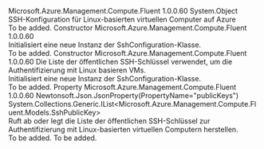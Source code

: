 <Type Name="SshConfiguration" FullName="Microsoft.Azure.Management.Compute.Fluent.Models.SshConfiguration">
  <TypeSignature Language="C#" Value="public class SshConfiguration" />
  <TypeSignature Language="ILAsm" Value=".class public auto ansi beforefieldinit SshConfiguration extends System.Object" />
  <TypeSignature Language="DocId" Value="T:Microsoft.Azure.Management.Compute.Fluent.Models.SshConfiguration" />
  <TypeSignature Language="VB.NET" Value="Public Class SshConfiguration" />
  <TypeSignature Language="F#" Value="type SshConfiguration = class" />
  <AssemblyInfo>
    <AssemblyName>Microsoft.Azure.Management.Compute.Fluent</AssemblyName>
    <AssemblyVersion>1.0.0.60</AssemblyVersion>
  </AssemblyInfo>
  <Base>
    <BaseTypeName>System.Object</BaseTypeName>
  </Base>
  <Interfaces />
  <Docs>
    <summary>
            SSH-Konfiguration für Linux-basierten virtuellen Computer auf Azure
            </summary>
    <remarks>To be added.</remarks>
  </Docs>
  <Members>
    <Member MemberName=".ctor">
      <MemberSignature Language="C#" Value="public SshConfiguration ();" />
      <MemberSignature Language="ILAsm" Value=".method public hidebysig specialname rtspecialname instance void .ctor() cil managed" />
      <MemberSignature Language="DocId" Value="M:Microsoft.Azure.Management.Compute.Fluent.Models.SshConfiguration.#ctor" />
      <MemberSignature Language="VB.NET" Value="Public Sub New ()" />
      <MemberType>Constructor</MemberType>
      <AssemblyInfo>
        <AssemblyName>Microsoft.Azure.Management.Compute.Fluent</AssemblyName>
        <AssemblyVersion>1.0.0.60</AssemblyVersion>
      </AssemblyInfo>
      <Parameters />
      <Docs>
        <summary>
            Initialisiert eine neue Instanz der SshConfiguration-Klasse.
            </summary>
        <remarks>To be added.</remarks>
      </Docs>
    </Member>
    <Member MemberName=".ctor">
      <MemberSignature Language="C#" Value="public SshConfiguration (System.Collections.Generic.IList&lt;Microsoft.Azure.Management.Compute.Fluent.Models.SshPublicKey&gt; publicKeys = null);" />
      <MemberSignature Language="ILAsm" Value=".method public hidebysig specialname rtspecialname instance void .ctor(class System.Collections.Generic.IList`1&lt;class Microsoft.Azure.Management.Compute.Fluent.Models.SshPublicKey&gt; publicKeys) cil managed" />
      <MemberSignature Language="DocId" Value="M:Microsoft.Azure.Management.Compute.Fluent.Models.SshConfiguration.#ctor(System.Collections.Generic.IList{Microsoft.Azure.Management.Compute.Fluent.Models.SshPublicKey})" />
      <MemberSignature Language="VB.NET" Value="Public Sub New (Optional publicKeys As IList(Of SshPublicKey) = null)" />
      <MemberSignature Language="F#" Value="new Microsoft.Azure.Management.Compute.Fluent.Models.SshConfiguration : System.Collections.Generic.IList&lt;Microsoft.Azure.Management.Compute.Fluent.Models.SshPublicKey&gt; -&gt; Microsoft.Azure.Management.Compute.Fluent.Models.SshConfiguration" Usage="new Microsoft.Azure.Management.Compute.Fluent.Models.SshConfiguration publicKeys" />
      <MemberType>Constructor</MemberType>
      <AssemblyInfo>
        <AssemblyName>Microsoft.Azure.Management.Compute.Fluent</AssemblyName>
        <AssemblyVersion>1.0.0.60</AssemblyVersion>
      </AssemblyInfo>
      <Parameters>
        <Parameter Name="publicKeys" Type="System.Collections.Generic.IList&lt;Microsoft.Azure.Management.Compute.Fluent.Models.SshPublicKey&gt;" />
      </Parameters>
      <Docs>
        <param name="publicKeys">Die Liste der öffentlichen SSH-Schlüssel verwendet, um die Authentifizierung mit Linux basieren VMs.</param>
        <summary>
            Initialisiert eine neue Instanz der SshConfiguration-Klasse.
            </summary>
        <remarks>To be added.</remarks>
      </Docs>
    </Member>
    <Member MemberName="PublicKeys">
      <MemberSignature Language="C#" Value="public System.Collections.Generic.IList&lt;Microsoft.Azure.Management.Compute.Fluent.Models.SshPublicKey&gt; PublicKeys { get; set; }" />
      <MemberSignature Language="ILAsm" Value=".property instance class System.Collections.Generic.IList`1&lt;class Microsoft.Azure.Management.Compute.Fluent.Models.SshPublicKey&gt; PublicKeys" />
      <MemberSignature Language="DocId" Value="P:Microsoft.Azure.Management.Compute.Fluent.Models.SshConfiguration.PublicKeys" />
      <MemberSignature Language="VB.NET" Value="Public Property PublicKeys As IList(Of SshPublicKey)" />
      <MemberSignature Language="F#" Value="member this.PublicKeys : System.Collections.Generic.IList&lt;Microsoft.Azure.Management.Compute.Fluent.Models.SshPublicKey&gt; with get, set" Usage="Microsoft.Azure.Management.Compute.Fluent.Models.SshConfiguration.PublicKeys" />
      <MemberType>Property</MemberType>
      <AssemblyInfo>
        <AssemblyName>Microsoft.Azure.Management.Compute.Fluent</AssemblyName>
        <AssemblyVersion>1.0.0.60</AssemblyVersion>
      </AssemblyInfo>
      <Attributes>
        <Attribute>
          <AttributeName>Newtonsoft.Json.JsonProperty(PropertyName="publicKeys")</AttributeName>
        </Attribute>
      </Attributes>
      <ReturnValue>
        <ReturnType>System.Collections.Generic.IList&lt;Microsoft.Azure.Management.Compute.Fluent.Models.SshPublicKey&gt;</ReturnType>
      </ReturnValue>
      <Docs>
        <summary>
            Ruft ab oder legt die Liste der öffentlichen SSH-Schlüssel zur Authentifizierung mit Linux-basierten virtuellen Computern herstellen.
            </summary>
        <value>To be added.</value>
        <remarks>To be added.</remarks>
      </Docs>
    </Member>
  </Members>
</Type>
